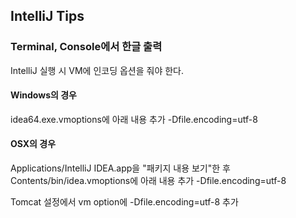 ## IntelliJ Tips

### Terminal, Console에서 한글 출력
IntelliJ 실행 시 VM에 인코딩 옵션을 줘야 한다.

#### Windows의 경우
idea64.exe.vmoptions에 아래 내용 추가
-Dfile.encoding=utf-8

#### OSX의 경우
Applications/IntelliJ IDEA.app을 "패키지 내용 보기"한 후 Contents/bin/idea.vmoptions에 아래 내용 추가
-Dfile.encoding=utf-8

Tomcat 설정에서 vm option에 -Dfile.encoding=utf-8 추가